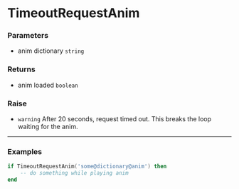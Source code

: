 # TimeoutRequestAnim

### Parameters

- anim dictionary `string`

### Returns

- anim loaded `boolean`

### Raise

- `warning` After 20 seconds, request timed out. This breaks the loop waiting for the anim.

---

### Examples

```lua
if TimeoutRequestAnim('some@dictionary@anim') then
    -- do something while playing anim
end
```
